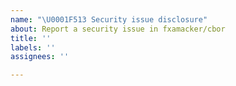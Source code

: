 ```yaml
---
name: "\U0001F513 Security issue disclosure"
about: Report a security issue in fxamacker/cbor
title: ''
labels: ''
assignees: ''

---
```


<!--

🛑 PLEASE DO NOT DISCLOSE THE ISSUE HERE BECAUSE IT IS PUBLIC.

Email security disclosures to: txr1883@gmail.com

-->
